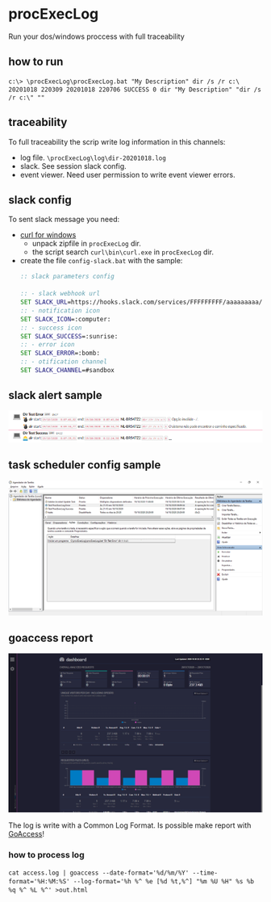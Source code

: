 # procExecLog
Run your dos/windows proccess with full traceability

## how to run
```
c:\> \procExecLog\procExecLog.bat "My Description" dir /s /r c:\
20201018 220309 20201018 220706 SUCCESS 0 dir "My Description" "dir /s /r c:\" ""
```

## traceability

To full traceability the scrip write log information in this channels:

* log file. `\procExecLog\log\dir-20201018.log`
* slack. See session slack config.
* event viewer. Need user permission to write event viewer errors.

## slack config

To sent slack message you need:

* [curl for windows](https://curl.haxx.se/windows/)
    * unpack zipfile in `procExecLog` dir.
    * the script search `curl\bin\curl.exe` in  `procExecLog` dir.
* create the file `config-slack.bat` with the sample: 
    ```bat
    :: slack parameters config

    :: - slack webhook url
    SET SLACK_URL=https://hooks.slack.com/services/FFFFFFFFF/aaaaaaaaa/cccccccccccccccccccccccc
    :: - notification icon
    SET SLACK_ICON=:computer:
    :: - success icon
    SET SLACK_SUCCESS=:sunrise:
    :: - error icon
    SET SLACK_ERROR=:bomb:
    :: - otification channel
    SET SLACK_CHANNEL=#sandbox
    ```

## slack alert sample

![slack](./img/slack-alert.png)

## task scheduler config sample

![task scheduler](./img/TaskScheduler.png)

## goaccess report

![goaccess](./img/goaccess.png)

The log is write with a Common Log Format. Is possible make report with [GoAccess](https://goaccess.io)!

### how to process log

`cat access.log | goaccess --date-format='%d/%m/%Y' --time-format='%H:%M:%S' --log-format='%h %^ %e [%d %t,%^] "%m %U %H" %s %b %q %^ %L %^' >out.html`